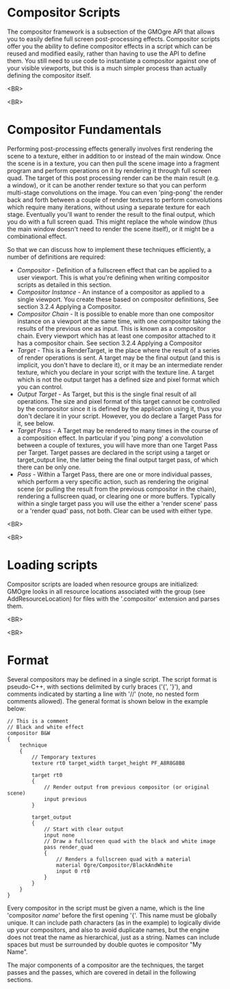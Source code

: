 # Compositor Scripts #
The compositor framework is a subsection of the GMOgre API that allows you to easily define full screen post-processing effects. Compositor scripts offer you the ability to define compositor effects in a script which can be reused and modified easily, rather than having to use the API to define them. You still need to use code to instantiate a compositor against one of your visible viewports, but this is a much simpler process than actually defining the compositor itself.


&lt;BR&gt;




&lt;BR&gt;


# Compositor Fundamentals #
Performing post-processing effects generally involves first rendering the scene to a texture, either in addition to or instead of the main window. Once the scene is in a texture, you can then pull the scene image into a fragment program and perform operations on it by rendering it through full screen quad. The target of this post processing render can be the main result (e.g. a window), or it can be another render texture so that you can perform multi-stage convolutions on the image. You can even 'ping-pong' the render back and forth between a couple of render textures to perform convolutions which require many iterations, without using a separate texture for each stage. Eventually you'll want to render the result to the final output, which you do with a full screen quad. This might replace the whole window (thus the main window doesn't need to render the scene itself), or it might be a combinational effect.

So that we can discuss how to implement these techniques efficiently, a number of definitions are required:
  * _Compositor_ - Definition of a fullscreen effect that can be applied to a user viewport. This is what you're defining when writing compositor scripts as detailed in this section.
  * _Compositor_ _Instance_ - An instance of a compositor as applied to a single viewport. You create these based on compositor definitions, See section 3.2.4 Applying a Compositor.
  * _Compositor_ _Chain_ - It is possible to enable more than one compositor instance on a viewport at the same time, with one compositor taking the results of the previous one as input. This is known as a compositor chain. Every viewport which has at least one compositor attached to it has a compositor chain. See section 3.2.4 Applying a Compositor
  * _Target_ - This is a RenderTarget, ie the place where the result of a series of render operations is sent. A target may be the final output (and this is implicit, you don't have to declare it), or it may be an intermediate render texture, which you declare in your script with the texture line. A target which is not the output target has a defined size and pixel format which you can control.
  * _Output_ _Target_ - As Target, but this is the single final result of all operations. The size and pixel format of this target cannot be controlled by the compositor since it is defined by the application using it, thus you don't declare it in your script. However, you do declare a Target Pass for it, see below.
  * _Target_ _Pass_ - A Target may be rendered to many times in the course of a composition effect. In particular if you 'ping pong' a convolution between a couple of textures, you will have more than one Target Pass per Target. Target passes are declared in the script using a target or target\_output line, the latter being the final output target pass, of which there can be only one.
  * _Pass_ - Within a Target Pass, there are one or more individual passes, which perform a very specific action, such as rendering the original scene (or pulling the result from the previous compositor in the chain), rendering a fullscreen quad, or clearing one or more buffers. Typically within a single target pass you will use the either a 'render scene' pass or a 'render quad' pass, not both. Clear can be used with either type.


&lt;BR&gt;




&lt;BR&gt;


# Loading scripts #
Compositor scripts are loaded when resource groups are initialized: GMOgre looks in all resource locations associated with the group (see AddResourceLocation) for files with the '.compositor' extension and parses them.


&lt;BR&gt;




&lt;BR&gt;


# Format #
Several compositors may be defined in a single script. The script format is pseudo-C++, with sections delimited by curly braces ('{', '}'), and comments indicated by starting a line with '//' (note, no nested form comments allowed). The general format is shown below in the example below:
```
// This is a comment
// Black and white effect
compositor B&W
{
    technique
    {
        // Temporary textures
        texture rt0 target_width target_height PF_A8R8G8B8

        target rt0
        {
            // Render output from previous compositor (or original scene)
            input previous
        }

        target_output
        {
            // Start with clear output
            input none
            // Draw a fullscreen quad with the black and white image
            pass render_quad
            {
                // Renders a fullscreen quad with a material
                material Ogre/Compositor/BlackAndWhite
                input 0 rt0
            }
        }
    }
}
```
Every compositor in the script must be given a name, which is the line 'compositor _name_' before the first opening '{'. This name must be globally unique. It can include path characters (as in the example) to logically divide up your compositors, and also to avoid duplicate names, but the engine does not treat the name as hierarchical, just as a string. Names can include spaces but must be surrounded by double quotes ie compositor "My Name".

The major components of a compositor are the techniques, the target passes and the passes, which are covered in detail in the following sections.